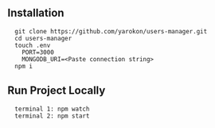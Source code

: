 ## Installation

```
  git clone https://github.com/yarokon/users-manager.git
  cd users-manager
  touch .env
    PORT=3000
    MONGODB_URI=<Paste connection string>
  npm i
```

## Run Project Locally

```
  terminal 1: npm watch
  terminal 2: npm start
```
